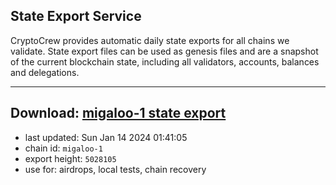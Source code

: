 ## State Export Service
CryptoCrew provides automatic daily state exports for all chains we validate. State export files can be used as genesis files and are a snapshot of the current blockchain state, including all validators, accounts, balances and delegations.

---
**Download: [migaloo-1 state export](https://dl.ccvalidators.com/SERVICE/migaloo/migaloo-1_export_5028105.json)**
---

- last updated: Sun Jan 14 2024 01:41:05
- chain id: `migaloo-1`
- export height: `5028105`
- use for: airdrops, local tests, chain recovery
